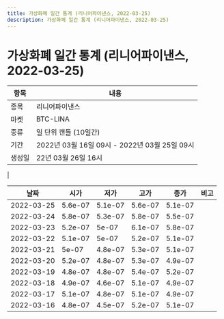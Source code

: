 ```yaml
---
title: 가상화폐 일간 통계 (리니어파이낸스, 2022-03-25)
description: 가상화폐 일간 통계 (리니어파이낸스, 2022-03-25)
---
```


가상화폐 일간 통계 (리니어파이낸스, 2022-03-25)
===

|항목|내용|
|--|--|
|종목|리니어파이낸스|
|마켓|BTC-LINA|
|종류|일 단위 캔들 (10일간)|
|기간|2022년 03월 16일 09시 - 2022년 03월 25일 09시|
|생성일|22년 03월 26일 16시|
|

|날짜|시가|저가|고가|종가|비고|
|--|--|--|--|--|--|
|2022-03-25|5.6e-07|5.1e-07|5.6e-07|5.1e-07|    |
|2022-03-24|5.8e-07|5.3e-07|5.8e-07|5.5e-07|    |
|2022-03-23|5.2e-07|5e-07|6.1e-07|5.8e-07|    |
|2022-03-22|5.1e-07|5e-07|5.2e-07|5.1e-07|    |
|2022-03-21|5e-07|4.8e-07|5.3e-07|5.1e-07|    |
|2022-03-20|5.2e-07|4.8e-07|5.3e-07|4.9e-07|    |
|2022-03-19|4.8e-07|4.8e-07|5.4e-07|5.2e-07|    |
|2022-03-18|4.9e-07|4.6e-07|5.1e-07|4.9e-07|    |
|2022-03-17|5.1e-07|4.8e-07|5.1e-07|4.9e-07|    |
|2022-03-16|4.8e-07|4.5e-07|5.2e-07|5.1e-07|    |

